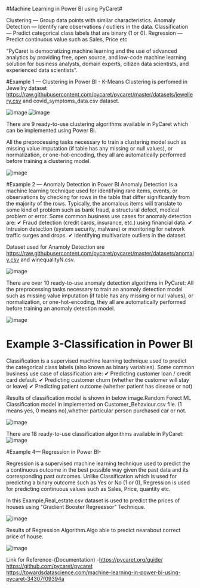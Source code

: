 #Machine Learning in Power BI using PyCaret#

Clustering — Group data points with similar characteristics.
Anomaly Detection — Identify rare observations / outliers in the data.
Classification — Predict categorical class labels that are binary (1 or 0).
Regression — Predict continuous value such as Sales, Price etc

“PyCaret is democratizing machine learning and the use of advanced analytics by providing free, open source, and low-code machine learning solution for business analysts, domain experts, citizen data scientists, and experienced data scientists”.

#Example 1 — Clustering in Power BI - K-Means Clustering is perfomed in Jewellry dataset https://raw.githubusercontent.com/pycaret/pycaret/master/datasets/jewellery.csv and covid_symptoms_data.csv dataset.

![image](https://user-images.githubusercontent.com/80899863/121524830-54288e00-ca15-11eb-9430-087091ba92fa.png)
![image](https://user-images.githubusercontent.com/80899863/121524899-65719a80-ca15-11eb-9a30-e121675b7750.png)

There are 9 ready-to-use clustering algorithms available in PyCaret which can be implemented using Power BI.

All the preprocessing tasks necessary to train a clustering model such as missing value imputation (if table has any missing or null values), or normalization, or one-hot-encoding, they all are automatically performed before training a clustering model.

![image](https://user-images.githubusercontent.com/80899863/121524990-80dca580-ca15-11eb-97a5-4aaac542529f.png)

#Example 2 — Anomaly Detection in Power BI
Anomaly Detection is a machine learning technique used for identifying rare items, events, or observations by checking for rows in the table that differ significantly from the majority of the rows. Typically, the anomalous items will translate to some kind of problem such as bank fraud, a structural defect, medical problem or error. Some common business use cases for anomaly detection are:
✔ Fraud detection (credit cards, insurance, etc.) using financial data.
✔ Intrusion detection (system security, malware) or monitoring for network traffic surges and drops.
✔ Identifying multivariate outliers in the dataset.

Dataset used for Anamoly Detection are https://raw.githubusercontent.com/pycaret/pycaret/master/datasets/anomaly.csv and winequalityN.csv.

![image](https://user-images.githubusercontent.com/80899863/121525433-fb0d2a00-ca15-11eb-88d8-1b79627f5d8e.png)

There are over 10 ready-to-use anomaly detection algorithms in PyCaret:
All the preprocessing tasks necessary to train an anomaly detection model such as missing value imputation (if table has any missing or null values), or normalization, or one-hot-encoding, they all are automatically performed before training an anomaly detection model.

![image](https://user-images.githubusercontent.com/80899863/121525518-111aea80-ca16-11eb-9257-0d41fb4055de.png)

# Example 3-Classification in Power BI

Classification is a supervised machine learning technique used to predict the categorical class labels (also known as binary variables). Some common business use case of classification are:
✔ Predicting customer loan / credit card default.
✔ Predicting customer churn (whether the customer will stay or leave)
✔ Predicting patient outcome (whether patient has disease or not)

Results of classification model is shown in below image.Random Forect ML Classification model in implemented on Customer_Behaviour.csv file.
(1 means yes, 0 means no),whether particular person purchased car or not.

![image](https://user-images.githubusercontent.com/80899863/121526557-1dec0e00-ca17-11eb-8f2d-19430b18f0cb.png)

There are 18 ready-to-use classification algorithms available in PyCaret:
![image](https://user-images.githubusercontent.com/80899863/121527019-96eb6580-ca17-11eb-9d50-188e34264a38.png)

#Example 4— Regression in Power BI-

Regression is a supervised machine learning technique used to predict the a continuous outcome in the best possible way given the past data and its corresponding past outcomes. Unlike Classification which is used for predicting a binary outcome such as Yes or No (1 or 0), Regression is used for predicting continuous values such as Sales, Price, quantity etc.

In this Example,Real_estate.csv dataset is used to predict the prices of houses using "Gradient Booster Regreessor" Technique.

![image](https://user-images.githubusercontent.com/80899863/121527253-d4e88980-ca17-11eb-8a90-82325eb49607.png)

Results of Regression Algorithm.Algo able to predict nearabout correct price of house.

![image](https://user-images.githubusercontent.com/80899863/121527611-36a8f380-ca18-11eb-8b92-2cc4997707db.png)

Link for Reference-(Documentation) -https://pycaret.org/guide/
https://github.com/pycaret/pycaret
https://towardsdatascience.com/machine-learning-in-power-bi-using-pycaret-34307f09394a

